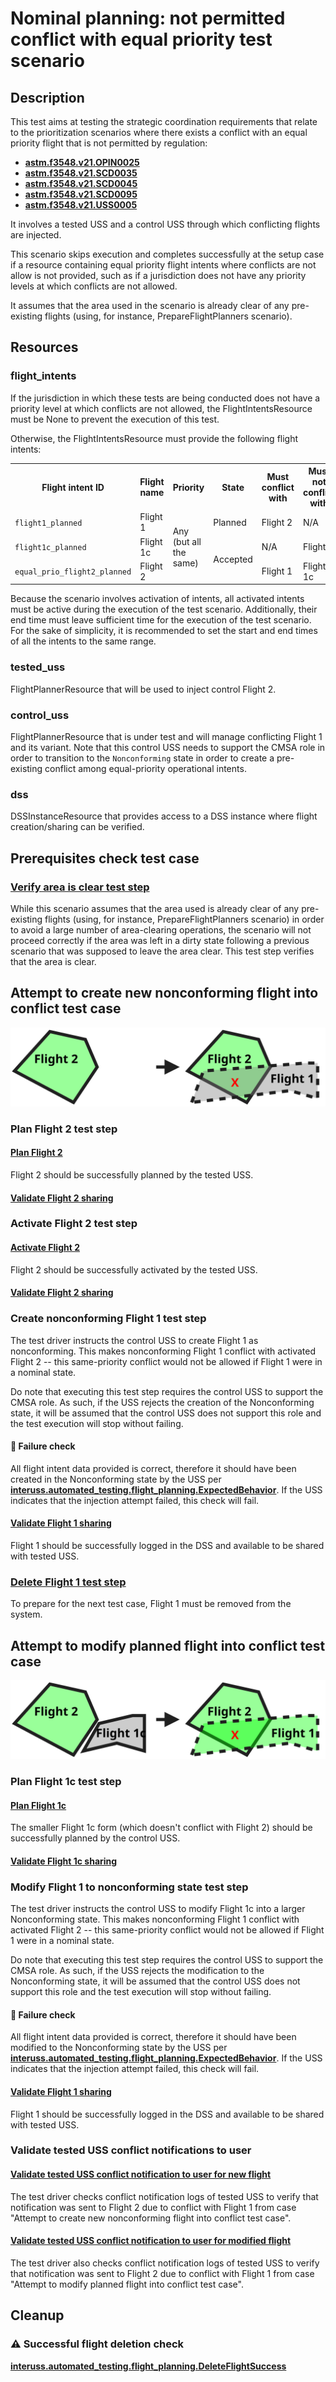# Nominal planning: not permitted conflict with equal priority test scenario

## Description
This test aims at testing the strategic coordination requirements that relate to the prioritization scenarios where
there exists a conflict with an equal priority flight that is not permitted by regulation:
- **[astm.f3548.v21.OPIN0025](../../../../requirements/astm/f3548/v21.md)**
- **[astm.f3548.v21.SCD0035](../../../../requirements/astm/f3548/v21.md)**
- **[astm.f3548.v21.SCD0045](../../../../requirements/astm/f3548/v21.md)**
- **[astm.f3548.v21.SCD0095](../../../../requirements/astm/f3548/v21.md)**
- **[astm.f3548.v21.USS0005](../../../../requirements/astm/f3548/v21.md)**

It involves a tested USS and a control USS through which conflicting flights are injected.

This scenario skips execution and completes successfully at the setup case if a resource containing equal priority flight intents where conflicts are not allow is not provided, such as if a jurisdiction does not have any priority levels at which conflicts are not allowed.

It assumes that the area used in the scenario is already clear of any pre-existing flights (using, for instance, PrepareFlightPlanners scenario).

## Resources
### flight_intents
If the jurisdiction in which these tests are being conducted does not have a priority level at which conflicts are not allowed, the FlightIntentsResource must be None to prevent the
execution of this test.

Otherwise, the FlightIntentsResource must provide the following flight intents:


<table>
  <tr>
    <th>Flight intent ID</th>
    <th>Flight name</th>
    <th>Priority</th>
    <th>State</th><!-- TODO: Update with usage_state and uas_state when new flight planning API is adopted -->
    <th>Must conflict with</th>
    <th>Must not conflict with</th>
  </tr>
  <tr>
    <td><code>flight1_planned</code></td>
    <td>Flight 1</td>
    <td rowspan="3">Any (but all the same)</td>
    <td>Planned</td>
    <td>Flight 2</td>
    <td>N/A</td>
  </tr>
  <tr>
    <td><code>flight1c_planned</code></td>
    <td>Flight 1c</td>
    <td rowspan="2">Accepted</td>
    <td>N/A</td>
    <td>Flight 2</td>
  </tr>
  <tr>
    <td><code>equal_prio_flight2_planned</code></td>
    <td>Flight 2</td>
    <td>Flight 1</td>
    <td>Flight 1c</td>
  </tr>
</table>

Because the scenario involves activation of intents, all activated intents must be active during the execution of the
test scenario. Additionally, their end time must leave sufficient time for the execution of the test scenario. For the
sake of simplicity, it is recommended to set the start and end times of all the intents to the same range.

### tested_uss
FlightPlannerResource that will be used to inject control Flight 2. 

### control_uss
FlightPlannerResource that is under test and will manage conflicting Flight 1 and its variant. Note that this control USS needs to support the
CMSA role in order to transition to the `Nonconforming` state in order to create a pre-existing conflict among equal-priority operational intents.

### dss
DSSInstanceResource that provides access to a DSS instance where flight creation/sharing can be verified.


## Prerequisites check test case

### [Verify area is clear test step](../clear_area_validation.md)

While this scenario assumes that the area used is already clear of any pre-existing flights (using, for instance, PrepareFlightPlanners scenario) in order to avoid a large number of area-clearing operations, the scenario will not proceed correctly if the area was left in a dirty state following a previous scenario that was supposed to leave the area clear.  This test step verifies that the area is clear.

## Attempt to create new nonconforming flight into conflict test case
![Test case summary illustration](../nominal_planning/conflict_equal_priority_not_permitted/assets/attempt_to_plan_flight_into_conflict.svg)

### Plan Flight 2 test step

#### [Plan Flight 2](../../../flight_planning/plan_flight_intent.md)
Flight 2 should be successfully planned by the tested USS.

#### [Validate Flight 2 sharing](../validate_shared_operational_intent.md)

### Activate Flight 2 test step

#### [Activate Flight 2](../../../flight_planning/activate_flight_intent.md)
Flight 2 should be successfully activated by the tested USS.

#### [Validate Flight 2 sharing](../validate_shared_operational_intent.md)

### Create nonconforming Flight 1 test step
The test driver instructs the control USS to create Flight 1 as nonconforming. This makes nonconforming Flight 1 conflict with activated Flight 2 -- this same-priority conflict would not be allowed if Flight 1 were in a nominal state.

Do note that executing this test step requires the control USS to support the CMSA role. As such, if the USS rejects the creation 
of the Nonconforming state, it will be assumed that the control USS does not support this role and the test
execution will stop without failing.

#### 🛑 Failure check
All flight intent data provided is correct, therefore it should have been
created in the Nonconforming state by the USS
per **[interuss.automated_testing.flight_planning.ExpectedBehavior](../../../../requirements/interuss/automated_testing/flight_planning.md)**.
If the USS indicates that the injection attempt failed, this check will fail.

#### [Validate Flight 1 sharing](../validate_shared_operational_intent.md)
Flight 1 should be successfully logged in the DSS and available to be shared with tested USS.

### [Delete Flight 1 test step](../../../flight_planning/delete_flight_intent.md)
To prepare for the next test case, Flight 1 must be removed from the system.


## Attempt to modify planned flight into conflict test case
![Test case summary illustration](../nominal_planning/conflict_equal_priority_not_permitted/assets/attempt_to_modify_planned_flight_into_conflict.svg)

### Plan Flight 1c test step

#### [Plan Flight 1c](../../../flight_planning/plan_flight_intent.md)
The smaller Flight 1c form (which doesn't conflict with Flight 2) should be successfully planned by the control USS.

#### [Validate Flight 1c sharing](../validate_shared_operational_intent.md)

### Modify Flight 1 to nonconforming state test step
The test driver instructs the control USS to modify Flight 1c into a larger Nonconforming state. This makes nonconforming Flight 1 conflict with activated Flight 2 -- this same-priority conflict would not be allowed if Flight 1 were in a nominal state.

Do note that executing this test step requires the control USS to support the CMSA role. As such, if the USS rejects the modification 
to the Nonconforming state, it will be assumed that the control USS does not support this role and the test
execution will stop without failing.

#### 🛑 Failure check
All flight intent data provided is correct, therefore it should have been
modified to the Nonconforming state by the USS
per **[interuss.automated_testing.flight_planning.ExpectedBehavior](../../../../requirements/interuss/automated_testing/flight_planning.md)**.
If the USS indicates that the injection attempt failed, this check will fail.

#### [Validate Flight 1 sharing](../validate_shared_operational_intent.md)
Flight 1 should be successfully logged in the DSS and available to be shared with tested USS.

### Validate tested USS conflict notifications to user

#### [Validate tested USS conflict notification to user for new flight](test_steps/validate_user_conflict_notification_from_other_flight.md)
The test driver checks conflict notification logs of tested USS to verify that notification was sent to Flight 2 due to conflict with Flight 1 from case "Attempt to create new nonconforming flight into conflict test case".

#### [Validate tested USS conflict notification to user for modified flight](test_steps/validate_user_conflict_notification_from_other_flight.md)
The test driver also checks conflict notification logs of tested USS to verify that notification was sent to Flight 2 due to conflict with Flight 1 from case "Attempt to modify planned flight into conflict test case".

## Cleanup
### ⚠️ Successful flight deletion check
**[interuss.automated_testing.flight_planning.DeleteFlightSuccess](../../../../requirements/interuss/automated_testing/flight_planning.md)**
